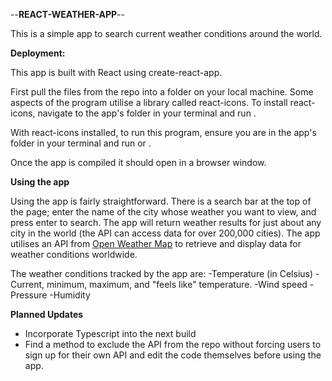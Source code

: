 --**REACT-WEATHER-APP**--

This is a simple app to search current weather conditions around the world.

**Deployment:**

This app is built with React using create-react-app.

First pull the files from the repo into a folder on your local machine. Some aspects of the program utilise a library called react-icons. To install react-icons, navigate to the app's folder in your terminal and run <npm install react-icons>.

With react-icons installed, to run this program, ensure you are in the app's folder in your terminal and run <npm start> or <yarn start>.

Once the app is compiled it should open in a browser window.

**Using the app**

Using the app is fairly straightforward. There is a search bar at the top of the page; enter the name of the city whose weather you want to view, and press enter to search. The app will return weather results for just about any city in the world (the API can access data for over 200,000 cities). The app utilises an API from [Open Weather Map](https://openweathermap.org/) to retrieve and display data for weather conditions worldwide.

The weather conditions tracked by the app are:
-Temperature (in Celsius) - Current, minimum, maximum, and "feels like" temperature.
-Wind speed
-Pressure
-Humidity

**Planned Updates**

- Incorporate Typescript into the next build
- Find a method to exclude the API from the repo without forcing users to sign up for their own API and edit the code themselves before using the app.
